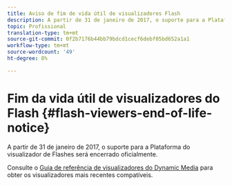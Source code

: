 ```yaml
---
title: Aviso de fim de vida útil de visualizadores Flash
description: A partir de 31 de janeiro de 2017, o suporte para a Plataforma do visualizador de Flashes será encerrado oficialmente.
topic: Profissional
translation-type: tm+mt
source-git-commit: 0f2b7176b44bb79bdcd1cecf6debf05bd652a1a1
workflow-type: tm+mt
source-wordcount: '49'
ht-degree: 8%

---
```



# Fim da vida útil de visualizadores do Flash {#flash-viewers-end-of-life-notice}

A partir de 31 de janeiro de 2017, o suporte para a Plataforma do visualizador de Flashes será encerrado oficialmente.

Consulte o [Guia de referência de visualizadores do Dynamic Media](https://experienceleague.adobe.com/docs/dynamic-media-developer-resources/library/home.html) para obter os visualizadores mais recentes compatíveis.
